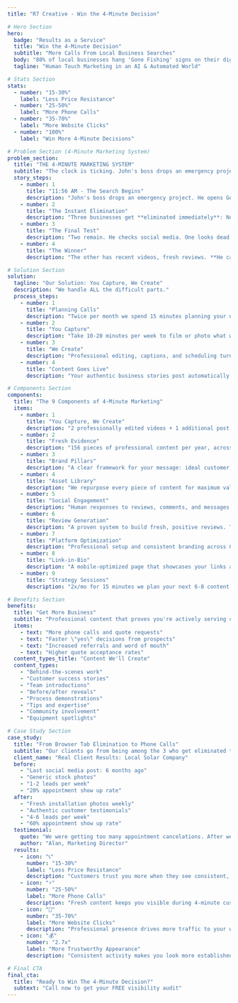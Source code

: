 ```yaml
---
title: "R7 Creative - Win the 4-Minute Decision"

# Hero Section
hero:
  badge: "Results as a Service"
  title: "Win the 4-Minute Decision"
  subtitle: "More Calls From Local Business Searches"
  body: "80% of local businesses hang 'Gone Fishing' signs on their digital doors, missing out on steady revenue when they look closed online. Don't be one of them."
  tagline: "Human Touch Marketing in an AI & Automated World"

# Stats Section
stats:
  - number: "15-30%"
    label: "Less Price Resistance"
  - number: "25-50%"
    label: "More Phone Calls"
  - number: "35-70%"
    label: "More Website Clicks"
  - number: "100%"
    label: "Win More 4-Minute Decisions"

# Problem Section (4-Minute Marketing System)
problem_section:
  title: "THE 4-MINUTE MARKETING SYSTEM"
  subtitle: "The clock is ticking. John's boss drops an emergency project. He opens Google Maps, searches for contractors."
  story_steps:
    - number: 1
      title: "11:56 AM - The Search Begins"
      description: "John's boss drops an emergency project. He opens Google Maps, searches for contractors. The clock is ticking."
    - number: 2
      title: "The Instant Elimination"
      description: "Three businesses get **eliminated immediately**: No recent photos, old reviews, incomplete profiles."
    - number: 3
      title: "The Final Test"
      description: "Two remain. He checks social media. One looks dead - **tab closed, never called**."
    - number: 4
      title: "The Winner"
      description: "The other has recent videos, fresh reviews. **He calls. He books. Game over.** A new customer is won."

# Solution Section
solution:
  tagline: "Our Solution: You Capture, We Create"
  description: "We handle ALL the difficult parts."
  process_steps:
    - number: 1
      title: "Planning Calls"
      description: "Twice per month we spend 15 minutes planning your next 6-8 content pieces with capture dates assigned."
    - number: 2
      title: "You Capture"
      description: "Take 10-20 minutes per week to film or photo what we planned using your phone at your location. Upload via form. You're done!"
    - number: 3
      title: "We Create"
      description: "Professional editing, captions, and scheduling turn your captures into polished content on Google Business Search and social media."
    - number: 4
      title: "Content Goes Live"
      description: "Your authentic business stories post automatically across your platforms. We monitor its performance and update your content strategy."

# Components Section
components:
  title: "The 9 Components of 4-Minute Marketing"
  items:
    - number: 1
      title: "You Capture, We Create"
      description: "2 professionally edited videos + 1 additional post weekly that build trust with potential customers."
    - number: 2
      title: "Fresh Evidence"
      description: "156 pieces of professional content per year, across Google Business & all major platforms."
    - number: 3
      title: "Brand Pillars"
      description: "A clear framework for your message: ideal customer, core offer, and unique value."
    - number: 4
      title: "Asset Library"
      description: "We repurpose every piece of content for maximum value and long-term use."
    - number: 5
      title: "Social Engagement"
      description: "Human responses to reviews, comments, and messages across your platforms."
    - number: 6
      title: "Review Generation"
      description: "A proven system to build fresh, positive reviews. Training provided, coaching available."
    - number: 7
      title: "Platform Optimization"
      description: "Professional setup and consistent branding across Google Business, Facebook, Instagram, and more."
    - number: 8
      title: "Link-in-Bio"
      description: "A mobile-optimized page that showcases your links and turns traffic into inquiries."
    - number: 9
      title: "Strategy Sessions"
      description: "2x/mo for 15 minutes we plan your next 6-8 content pieces with capture dates assigned."

# Benefits Section
benefits:
  title: "Get More Business"
  subtitle: "Professional content that proves you're actively serving customers when it matters most"
  items:
    - text: "More phone calls and quote requests"
    - text: "Faster \"yes\" decisions from prospects"
    - text: "Increased referrals and word of mouth"
    - text: "Higher quote acceptance rates"
  content_types_title: "Content We'll Create"
  content_types:
    - "Behind-the-scenes work"
    - "Customer success stories"
    - "Team introductions"
    - "Before/after reveals"
    - "Process demonstrations"
    - "Tips and expertise"
    - "Community involvement"
    - "Equipment spotlights"

# Case Study Section
case_study:
  title: "From Browser Tab Elimination to Phone Calls"
  subtitle: "Our clients go from being among the 3 who get eliminated to being one of the 2 who get called"
  client_name: "Real Client Results: Local Solar Company"
  before:
    - "Last social media post: 6 months ago"
    - "Generic stock photos"
    - "1-2 leads per week"
    - "20% appointment show up rate"
  after:
    - "Fresh installation photos weekly"
    - "Authentic customer testimonials"
    - "4-6 leads per week"
    - "60% appointment show up rate"
  testimonial:
    quote: "We were getting too many appointment cancelations. After we fixed our search presence, the growth was unbelievable."
    author: "Alan, Marketing Director"
  results:
    - icon: "📞"
      number: "15-30%"
      label: "Less Price Resistance"
      description: "Customers trust you more when they see consistent, professional activity"
    - icon: "⚡"
      number: "25-50%"
      label: "More Phone Calls"
      description: "Fresh content keeps you visible during 4-minute customer decisions"
    - icon: "🔔"
      number: "35-70%"
      label: "More Website Clicks"
      description: "Professional presence drives more traffic to your website"
    - icon: "💰"
      number: "2.7x"
      label: "More Trustworthy Appearance"
      description: "Consistent activity makes you look more established and reliable"

# Final CTA
final_cta:
  title: "Ready to Win The 4-Minute Decision?"
  subtext: "Call now to get your FREE visibility audit"
---
```

